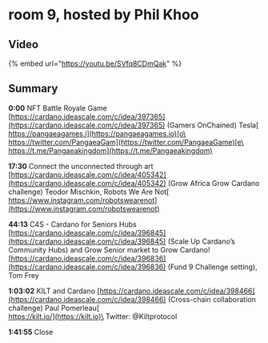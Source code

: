 # room 9, hosted by Phil Khoo

## Video

{% embed url="https://youtu.be/SVfq8CDmQak" %}

## Summary

**0:00** NFT Battle Royale Game [https://cardano.ideascale.com/c/idea/397365](https://cardano.ideascale.com/c/idea/397365) (Gamers OnChained) Tesla[\
https://pangaeagames.i](https://pangaeagames.io)[o\
https://twitter.com/PangaeaGam](https://twitter.com/PangaeaGame)[e\
https://t.me/Pangaeakingdom](https://t.me/Pangaeakingdom)

**17:30** Connect the unconnected through art [https://cardano.ideascale.com/c/idea/405342](https://cardano.ideascale.com/c/idea/405342) (Grow Africa Grow Cardano challenge) Teodor Mischkin, Robots We Are Not[\
https://www.instagram.com/robotswearenot](https://www.instagram.com/robotswearenot)

**44:13** C4S - Cardano for Seniors Hubs [https://cardano.ideascale.com/c/idea/396845](https://cardano.ideascale.com/c/idea/396845) (Scale Up Cardano’s Community Hubs) and Grow Senior market to Grow Cardano! [https://cardano.ideascale.com/c/idea/396836](https://cardano.ideascale.com/c/idea/396836) (Fund 9 Challenge setting), Tom Frey

**1:03:02** KILT and Cardano [https://cardano.ideascale.com/c/idea/398466](https://cardano.ideascale.com/c/idea/398466) (Cross-chain collaboration challenge) Paul Pomerleau[\
https://kilt.io/](https://kilt.io)\
Twitter: @Kiltprotocol

**1:41:55** Close
